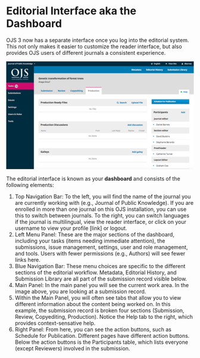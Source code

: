 # Editorial Interface aka the Dashboard

OJS 3 now has a separate interface once you log into the editorial system. This not only makes it easier to customize the reader interface, but also provides OJS users of different journals a consistent experience.

![](learning-ojs-3-ch1-ed-interface1.png)

The editorial interface is known as your **dashboard** and consists of the following elements:

1. Top Navigation Bar: To the left, you will find the name of the journal you are currently working with (e.g., Journal of Public Knowledge). If you are enrolled in more than one journal on this OJS installation, you can use this to switch between journals. To the right, you can switch languages if the journal is multilingual, view the reader interface, or click on your username to view your profile [link] or logout.
2. Left Menu Panel: These are the major sections of the dashboard, including your tasks (items needing immediate attention), the submissions, issue management, settings, user and role management, and tools. Users with fewer permissions (e.g., Authors) will see fewer links here.
3. Blue Navigation Bar: These menu choices are specific to the different sections of the editorial workflow. Metadata, Editorial History, and Submission Library are all part of the submission record visible below.
3. Main Panel: In the main panel you will see the current work area. In the image above, you are looking at a submission record.
4. Within the Main Panel, you will often see tabs that allow you to view different information about the content being worked on. In this example, the submission record is broken four sections (Submission, Review, Copyediting, Production). Notice the Help tab to the right, which provides context-sensative help.
4. Right Panel: From here, you can see the action buttons, such as Schedule for Publication. Different pages have different action buttons. Below the action buttons is the Participants table, which lists everyone (except Reviewers) involved in the submission.